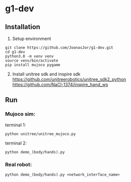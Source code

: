 # g1-dev

## Installation

1. Setup environment
```
git clone https://github.com/JoonasJor/g1-dev.git
cd g1-dev
python3.8 -m venv venv
source venv/bin/activate
pip install mujoco pygame
```
2. Install unitree sdk and inspire sdk  
https://github.com/unitreerobotics/unitree_sdk2_python  
https://github.com/NaCl-1374/inspire_hand_ws  

## Run
### Mujoco sim:  
terminal 1:
```
python unitree/unitree_mujoco.py
```
terminal 2:
```
python demo_(body/hands).py
```
### Real robot:
```
python demo_(body/hands).py <network_interface_name>
```

